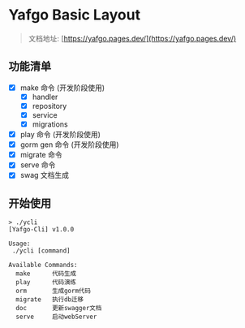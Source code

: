 # Yafgo Basic Layout

> 文档地址: [https://yafgo.pages.dev/](https://yafgo.pages.dev/)

## 功能清单

- [x] make 命令 (开发阶段使用)
  - [x] handler
  - [x] repository
  - [x] service
  - [x] migrations
- [x] play 命令 (开发阶段使用)
- [x] gorm gen 命令 (开发阶段使用)
- [x] migrate 命令
- [x] serve 命令
- [x] swag 文档生成

## 开始使用

```shell
> ./ycli
[Yafgo-Cli] v1.0.0

Usage:
 ./ycli [command]

Available Commands:
  make      代码生成
  play      代码演练
  orm       生成gorm代码
  migrate   执行db迁移
  doc       更新swagger文档
  serve     启动webServer
```
